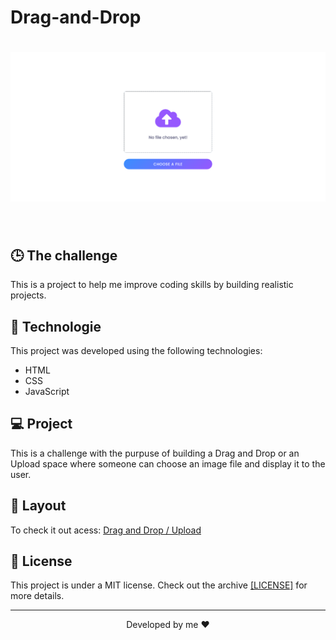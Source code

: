 # Drag-and-Drop


<h1 align="center">
  <img alt="Drag_Drop" title="Drag_Drop" src="https://github.com/gustavodev1998/Drag-and-Drop/blob/c847dc194409e6d632ee3340738011557d3aca6a/Images/Drag_Drop.png" width="820px" />
</h1>

<br>

## 🕒 The challenge
This is a project to help me improve coding skills by building realistic projects.

## 🚀 Technologie

This project was developed using the following technologies:

- HTML
- CSS
- JavaScript

## 💻 Project

This is a challenge with the purpuse of building a Drag and Drop or an Upload space where someone can choose an image file and display it to the user.

## 🔖 Layout
To check it out acess: <a target="_blank" href="https://gustavodev1998.github.io/Drag-and-Drop/">Drag and Drop / Upload</a>

## :memo: License

This project is under a MIT license. Check out the archive
<a href="https://github.com/gustavodev1998/Drag-and-Drop/blob/581df536b4fa7d48cfc39783756d29d6afdf90d6/LICENSE">[LICENSE]</a> for more details.

---

<p align="center"> Developed by me ♥ </span>
